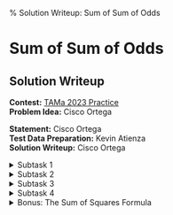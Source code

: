 % Solution Writeup: Sum of Sum of Odds


# Sum of Sum of Odds  
## Solution Writeup

**Contest:** [TAMa 2023 Practice](https://noi.ph/tama-2023-practice-problems)  
**Problem Idea:** Cisco Ortega  
<!-- **Testing:** Cisco Ortega   -->
**Statement:** Cisco Ortega  
**Test Data Preparation:** Kevin Atienza  
**Solution Writeup:** Cisco Ortega  



<details class="editorial-section"><summary class="h2">Subtask 1</summary>

You can manually compute the value by hand, since $N=10$ is small enough.  Use a calculator to speed things up.

</details>



<details class="editorial-section"><summary class="h2">Subtask 2</summary>

Directly implement the function $f$ in code, and sum over all $n$ from $1$ to $N$.  Something like this:
```python
# pseudocode

N = 10**4
MOD = 10**6 + 37

function f(n):
    total = 0
    for k in 1, 2, 3, ..., n:
        total += 2*k - 1  # the kth odd
    return total

ans = 0
for n in 1, 2, 3, ..., N:
    ans += f(n)
print(ans % MOD)
```
You can count that this does $\approx N(N+1)/2$ addition operations (you can refer to the proof at the start of the "bonus" subsection of this solution sketch).  Even a slow language like Python can do on the order of $\approx 10^7$ operations per second, so this should terminate within a few seconds for the $N$ in subtask $2$.

</details>



<details class="editorial-section"><summary class="h2">Subtask 3</summary>

First, note that $f(n) = 1 + 3 + 5 + \dots + (\text{$n$th odd number}) = n^2$.  There are many ways to prove this fact, involving some classic visual proofs which the author finds quite beautiful.  For example:

<img class="illus" src="images/sum-odds-proof.png" height="450px" />

Thus, we can speed up our code by replacing the loop in $f(n)$ with our magical formula.
```python
# pseudocode

N = 3**15
MOD = 10**6 + 37

function f(n):
    return (n * n) % MOD

ans = 0
for n in 1, 2, 3, ..., N:
    ans += f(n)
    ans %= MOD
print(ans)
```
Note also that we are now getting in the habit of reducing modulo $10^6 + 37$ at *each intermediate step*, instead of only right at the end, so that our numbers don't get too big.  Users of languages like C++ or Java must be extra vigilant about taking modulos whenever possible, in order to avoid integer overflow.

The number of operations is now roughly linear (i.e., directly proportional) to $N$.  So, with $N = 3^{15} \approx 1.4 \times 10^7$, this program should terminate in a few seconds.

</details>



<details class="editorial-section"><summary class="h2">Subtask 4</summary>

It has been revealed that our task, essentially, is to compute the sum $1^2 + 2^2 + 3^2 + \dots + N^2$.  This sum also has a well-known formula!  If you hadn't encountered it before, Googling "sum of squares formula" should show this:
$$1^2 + 2^2 + 3^2 + \dots + N^2 = \frac{N(N+1)(2N+1)}{6}$$

You can prove it using induction, although that does feel a bit magical.  At the end of this tutorial, just for fun, we'll present a way to derive this formula totally from scratch.

If you're using a language like Python, which allows for arbitrarily large integers, then all you have to do is implement this formula.
```python
# pseudocode

N = 3**15
MOD = 10**6 + 37

print((N*(N+1)*(2*N+1)//6) % MOD)
```

If you're using C++ or Java and are limited to $64$-bit integers, then the solution is a little bit more interesting.  The idea of "implement the formula" is the same, albeit with the extra caution of furiously taking modulos at every intermediate step in order to keep our numbers from getting too big.

 
```cpp
#include <iostream>
using namespace std;
typedef long long ll;

const ll MOD = 1e6 + 37;
const ll SIX_INV = (MOD+1)/6;

int main() {
    ll n; cin >> n;
    n %= MOD;

    ll ans = n;
    ans *= n+1; ans %= MOD;
    ans *= 2*n+1; ans %= MOD;
    ans *= SIX_INV; ans %= MOD;

    cout << ans << endl;
}
```

Of particular note is how we handle the division by $6$ in our formula, when it is not guaranteed that $N(N+1)(2N+1) \bmod (10^6+37)$ is divisible by $6$ after the modulo.

We instead multiply by the *multiplicative inverse of $6$*, i.e., an integer $x$ such that $6x \equiv 1 \pmod{10^6 + 37}$.

There are general algorithms for producing such a multiplicative inverse of any nonzero number if one exists (it helps that our modulus in prime), but in this particular case, it is easy to find $6^{-1}$ by inspection.

Let $m = 10^6 + 37$; note that $m + 1$ is divisible by $6$, and so $\frac{m+1}{6}$ is an integer. 
And in fact, $6^{-1} = \frac{m+1}{6}$ because $6~\frac{m+1}{6} \equiv 1 \pmod m$.

</details>



<details class="editorial-section"><summary class="h2">Bonus: The Sum of Squares Formula</summary>

The only prerequisite is some familiarity with manipulations in summation notation.

As a building block, we first need the fact that $1 + 2 + 3 + \dots + N = N(N+1)/2$.  This can also be proved visually, for example:

<img class="illus" src="images/sum-n.png" height="450px" />

Now, consider the telescoping sum
$$\sum_{n=1}^N (n^3 - (n-1)^3),$$
i.e.
$$\begin{array}{cccccccc}
     N^3 & -(N-1)^3 &          &        &      &      & \\
         & +(N-1)^3 & -(N-2)^3 &        &      &      & \\
         &          & +(N-2)^3 & -(N-3)^3 &      &      & \\
         &          &&   \vdots &        &      &      & \\
         &          &&          & \vdots &      &      & \\
         &          &&          & +3^3    & -2^3 &      & \\
         &          &&          &        &  +2^3 & -1^3 & \\
         &          &&          &        &      &  +1^3 & - 0^2. \\
\end{array}$$
Written this way, it should hopefully be clear that many terms in this summation cancel out, thus we can say,
$$\sum_{n=1}^N (n^3 - (n-1)^3) = N^3 - 0.$$
Now, we perform some algebra.
$$\begin{align*}
    \sum_{n=1}^N (n^3 - (n-1)^3) &= N^3. \\
    \sum_{n=1}^N (3n^2 - 3n + 1) &= N^3. \\
    3 \sum_{n=1}^N n^2 - 3 \sum_{n=1}^N n + \sum_{n=1}^N 1 &= N^3. \\
    3 \sum_{n=1}^N n^2 - 3\frac{N(N+1)}{2} + N &= N^3. \\
    \sum_{n=1}^N n^2 &= \frac{1}{3} \left(N^3 + 3\frac{N(N+1)}{2} - N\right). \\
    \sum_{n=1}^N n^2 &= \frac{N(N+1)(2N+1)}{6}. \\
\end{align*}$$

<div class="task">
**Bonus:** This process generalizes well.  Use it to derive a simple polynomial formula for the sum of cubes up to $N$.
</div>

<div class="remarks">
**Remark:** The main ideas here can be used to derive formulas for any sum-of-powers summation.  Using strong induction, you can show that $\sum_{n=1}^N n^k$ is always a degree $k+1$ polynomial in terms of $N$&mdash;albeit for larger $k$, the coefficients become much messier to look at.
</div>

</details>
